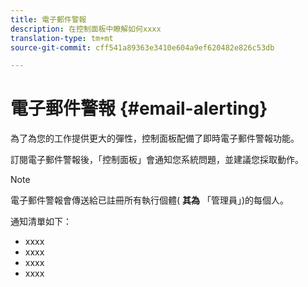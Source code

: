 ```yaml
---
title: 電子郵件警報
description: 在控制面板中瞭解如何xxxx
translation-type: tm+mt
source-git-commit: cff541a89363e3410e604a9ef620482e826c53db

---
```



# 電子郵件警報 {#email-alerting}

為了為您的工作提供更大的彈性，控制面板配備了即時電子郵件警報功能。

訂閱電子郵件警報後，「控制面板」會通知您系統問題，並建議您採取動作。

>[!NOTE]
>
>電子郵件警報會傳送給已註冊所有執行個體( **其為** 「管理員」)的每個人。

通知清單如下：

* xxxx
* xxxx
* xxxx
* xxxx
